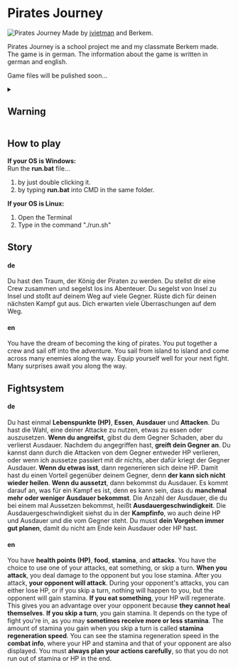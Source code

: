# Pirates Journey
![Pirates Journey](https://i.imgur.com/kRY0PGv.png)
Made by [jvietman](https://github.com/jvietman) and Berkem.

Pirates Journey is a school project me and my classmate Berkem made.
The game is in german. The information about the game is written in german and english.

Game files will be pulished soon...

<details>
  <summary><h2>Warning</h2></summary>
  If you close the game, all of your progress will be deleted!
</details>

## How to play
**If your OS is Windows:**\
Run the **run.bat** file...
1.  by just double clicking it.
2.  by typing **run.bat** into CMD in the same folder.

**If your OS is Linux:**
1.  Open the Terminal
2.  Type in the command "./run.sh"

## Story
#### de
Du hast den Traum, der König der Piraten zu werden. Du stellst dir eine Crew zusammen und segelst los ins Abenteuer. Du segelst von Insel zu Insel und stoßt auf deinem Weg auf viele Gegner. Rüste dich für deinen nächsten Kampf gut aus. Dich erwarten viele Überraschungen auf dem Weg.
#### en
You have the dream of becoming the king of pirates. You put together a crew and sail off into the adventure. You sail from island to island and come across many enemies along the way. Equip yourself well for your next fight. Many surprises await you along the way.

## Fightsystem
#### de
Du hast einmal **Lebenspunkte (HP)**, **Essen**, **Ausdauer** und **Attacken**. Du hast die Wahl, eine deiner Attacke zu nutzen, etwas zu essen oder auszusetzen. **Wenn du angreifst**, gibst du dem Gegner Schaden, aber du verlierst Ausdauer. Nachdem du angegriffen hast, **greift dein Gegner an**. Du kannst dann durch die Attacken von dem Gegner entweder HP verlieren, oder wenn ich aussetze passiert mit dir nichts, aber dafür kriegt der Gegner Ausdauer. **Wenn du etwas isst**, dann regenerieren sich deine HP. Damit hast du einen Vorteil gegenüber deinem Gegner, denn **der kann sich nicht wieder heilen**. **Wenn du aussetzt**, dann bekommst du Ausdauer. Es kommt darauf an, was für ein Kampf es ist, denn es kann sein, dass du **manchmal mehr oder weniger Ausdauer bekommst**. Die Anzahl der Ausdauer, die du bei einem mal Aussetzen bekommst, heißt **Ausdauergeschwindigkeit**. Die Ausdauergeschwindigkeit siehst du in der **Kampfinfo**, wo auch deine HP und Ausdauer und die vom Gegner steht. Du musst **dein Vorgehen immer gut planen**, damit du nicht am Ende kein Ausdauer oder HP hast.
#### en
You have **health points (HP)**, **food**, **stamina**, and **attacks**. You have the choice to use one of your attacks, eat something, or skip a turn. **When you attack**, you deal damage to the opponent but you lose stamina. After you attack, **your opponent will attack**. During your opponent's attacks, you can either lose HP, or if you skip a turn, nothing will happen to you, but the opponent will gain stamina. **If you eat something**, your HP will regenerate. This gives you an advantage over your opponent because **they cannot heal themselves**. **If you skip a turn**, you gain stamina. It depends on the type of fight you're in, as you may **sometimes receive more or less stamina**. The amount of stamina you gain when you skip a turn is called **stamina regeneration speed**. You can see the stamina regeneration speed in the **combat info**, where your HP and stamina and that of your opponent are also displayed. You must **always plan your actions carefully**, so that you do not run out of stamina or HP in the end.
